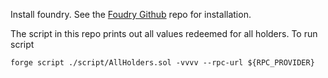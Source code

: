 Install foundry. See the [Foudry Github](https://github.com/gakonst/foundry#installation) repo for installation.

The script in this repo prints out all values redeemed for all holders. To run script

```
forge script ./script/AllHolders.sol -vvvv --rpc-url ${RPC_PROVIDER}
```

